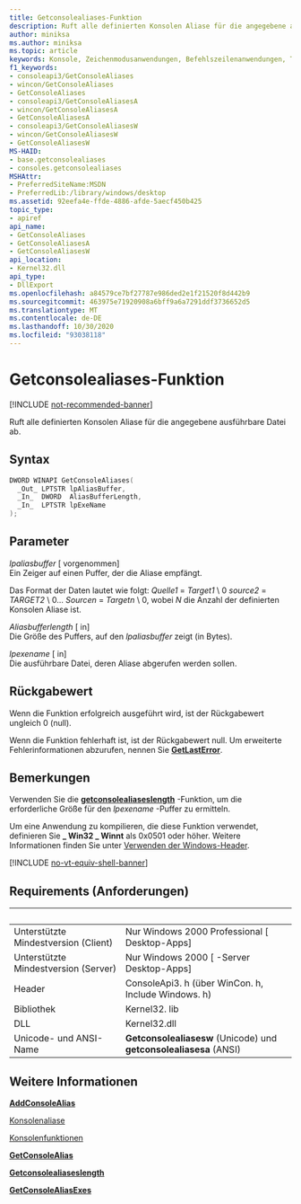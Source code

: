 ```yaml
---
title: Getconsolealiases-Funktion
description: Ruft alle definierten Konsolen Aliase für die angegebene ausführbare Datei ab.
author: miniksa
ms.author: miniksa
ms.topic: article
keywords: Konsole, Zeichenmodusanwendungen, Befehlszeilenanwendungen, Terminalanwendungen, Konsolen-API
f1_keywords:
- consoleapi3/GetConsoleAliases
- wincon/GetConsoleAliases
- GetConsoleAliases
- consoleapi3/GetConsoleAliasesA
- wincon/GetConsoleAliasesA
- GetConsoleAliasesA
- consoleapi3/GetConsoleAliasesW
- wincon/GetConsoleAliasesW
- GetConsoleAliasesW
MS-HAID:
- base.getconsolealiases
- consoles.getconsolealiases
MSHAttr:
- PreferredSiteName:MSDN
- PreferredLib:/library/windows/desktop
ms.assetid: 92eefa4e-ffde-4886-afde-5aecf450b425
topic_type:
- apiref
api_name:
- GetConsoleAliases
- GetConsoleAliasesA
- GetConsoleAliasesW
api_location:
- Kernel32.dll
api_type:
- DllExport
ms.openlocfilehash: a84579ce7bf27787e986ded2e1f21520f8d442b9
ms.sourcegitcommit: 463975e71920908a6bff9a6a7291ddf3736652d5
ms.translationtype: MT
ms.contentlocale: de-DE
ms.lasthandoff: 10/30/2020
ms.locfileid: "93038118"
---
```

# <a name="getconsolealiases-function"></a>Getconsolealiases-Funktion

[!INCLUDE [not-recommended-banner](./includes/not-recommended-banner.md)]

Ruft alle definierten Konsolen Aliase für die angegebene ausführbare Datei ab.

## <a name="syntax"></a>Syntax

```C
DWORD WINAPI GetConsoleAliases(
  _Out_ LPTSTR lpAliasBuffer,
  _In_  DWORD  AliasBufferLength,
  _In_  LPTSTR lpExeName
);
```

## <a name="parameters"></a>Parameter

*lpaliasbuffer* \[ vorgenommen\]  
Ein Zeiger auf einen Puffer, der die Aliase empfängt.

Das Format der Daten lautet wie folgt: *Quelle1* = *Target1* \\ 0 *source2* = *TARGET2* \\ 0... *Sourcen* = *Targetn* \\ 0, wobei *N* die Anzahl der definierten Konsolen Aliase ist.

*Aliasbufferlength* \[ in\]  
Die Größe des Puffers, auf den *lpaliasbuffer* zeigt (in Bytes).

*lpexename* \[ in\]  
Die ausführbare Datei, deren Aliase abgerufen werden sollen.

## <a name="return-value"></a>Rückgabewert

Wenn die Funktion erfolgreich ausgeführt wird, ist der Rückgabewert ungleich 0 (null).

Wenn die Funktion fehlerhaft ist, ist der Rückgabewert null. Um erweiterte Fehlerinformationen abzurufen, nennen Sie [**GetLastError**](https://msdn.microsoft.com/library/windows/desktop/ms679360).

## <a name="remarks"></a>Bemerkungen

Verwenden Sie die [**getconsolealiaseslength**](getconsolealiaseslength.md) -Funktion, um die erforderliche Größe für den *lpexename* -Puffer zu ermitteln.

Um eine Anwendung zu kompilieren, die diese Funktion verwendet, definieren Sie **\_ Win32 \_ Winnt** als 0x0501 oder höher. Weitere Informationen finden Sie unter [Verwenden der Windows-Header](https://msdn.microsoft.com/library/windows/desktop/aa383745).

[!INCLUDE [no-vt-equiv-shell-banner](./includes/no-vt-equiv-shell-banner.md)]

## <a name="requirements"></a>Requirements (Anforderungen)

| &nbsp; | &nbsp; |
|-|-|
| Unterstützte Mindestversion (Client) | Nur Windows 2000 Professional \[ Desktop-Apps\] |
| Unterstützte Mindestversion (Server) | Nur Windows 2000 \[ -Server Desktop-Apps\] |
| Header | ConsoleApi3. h (über WinCon. h, Include Windows. h) |
| Bibliothek | Kernel32. lib |
| DLL | Kernel32.dll |
| Unicode- und ANSI-Name | **Getconsolealiasesw** (Unicode) und **getconsolealiasesa** (ANSI) |

## <a name="see-also"></a>Weitere Informationen

[**AddConsoleAlias**](addconsolealias.md)

[Konsolenaliase](console-aliases.md)

[Konsolenfunktionen](console-functions.md)

[**GetConsoleAlias**](getconsolealias.md)

[**Getconsolealiaseslength**](getconsolealiaseslength.md)

[**GetConsoleAliasExes**](getconsolealiasexes.md)
